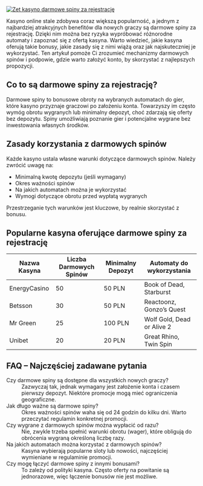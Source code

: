[![Zet kasyno darmowe spiny za rejestrację](https://123-caf.pages.dev/gitsignup.png)](https://vrmoo.ru/Bt82HjjY)

<p>Kasyno online stale zdobywa coraz większą popularność, a jednym z najbardziej atrakcyjnych benefitów dla nowych graczy są darmowe spiny za rejestrację. Dzięki nim można bez ryzyka wypróbować różnorodne automaty i zapoznać się z ofertą kasyna. Warto wiedzieć, jakie kasyna oferują takie bonusy, jakie zasady się z nimi wiążą oraz jak najskuteczniej je wykorzystać. Ten artykuł pomoże Ci zrozumieć mechanizmy darmowych spinów i podpowie, gdzie warto założyć konto, by skorzystać z najlepszych propozycji.</p>  <h2>Co to są darmowe spiny za rejestrację?</h2> <p>Darmowe spiny to bonusowe obroty na wybranych automatach do gier, które kasyno przyznaje graczowi po założeniu konta. Towarzyszy im często wymóg obrotu wygranych lub minimalny depozyt, choć zdarzają się oferty bez depozytu. Spiny umożliwiają poznanie gier i potencjalne wygrane bez inwestowania własnych środków.</p>  <h2>Zasady korzystania z darmowych spinów</h2> <p>Każde kasyno ustala własne warunki dotyczące darmowych spinów. Należy zwrócić uwagę na:</p> <ul>   <li>Minimalną kwotę depozytu (jeśli wymagany)</li>   <li>Okres ważności spinów</li>   <li>Na jakich automatach można je wykorzystać</li>   <li>Wymogi dotyczące obrotu przed wypłatą wygranych</li> </ul> <p>Przestrzeganie tych warunków jest kluczowe, by realnie skorzystać z bonusu.</p>  <h2>Popularne kasyna oferujące darmowe spiny za rejestrację</h2> <table>   <thead>     <tr>       <th>Nazwa Kasyna</th>       <th>Liczba Darmowych Spinów</th>       <th>Minimalny Depozyt</th>       <th>Automaty do wykorzystania</th>     </tr>   </thead>   <tbody>     <tr>       <td>EnergyCasino</td>       <td>50</td>       <td>50 PLN</td>       <td>Book of Dead, Starburst</td>     </tr>     <tr>       <td>Betsson</td>       <td>30</td>       <td>50 PLN</td>       <td>Reactoonz, Gonzo’s Quest</td>     </tr>     <tr>       <td>Mr Green</td>       <td>25</td>       <td>100 PLN</td>       <td>Wolf Gold, Dead or Alive 2</td>     </tr>     <tr>       <td>Unibet</td>       <td>20</td>       <td>20 PLN</td>       <td>Great Rhino, Twin Spin</td>     </tr>   </tbody> </table>  <h2>FAQ – Najczęściej zadawane pytania</h2> <dl>   <dt>Czy darmowe spiny są dostępne dla wszystkich nowych graczy?</dt>   <dd>Zazwyczaj tak, jednak wymagany jest założenie konta i czasem pierwszy depozyt. Niektóre promocje mogą mieć ograniczenia geograficzne.</dd>    <dt>Jak długo ważne są darmowe spiny?</dt>   <dd>Okres ważności spinów waha się od 24 godzin do kilku dni. Warto przeczytać regulamin konkretnej promocji.</dd>    <dt>Czy wygrane z darmowych spinów można wypłacić od razu?</dt>   <dd>Nie, zwykle trzeba spełnić warunki obrotu (wager), które obligują do obrócenia wygraną określoną liczbę razy.</dd>    <dt>Na jakich automatach można korzystać z darmowych spinów?</dt>   <dd>Kasyna wybierają popularne sloty lub nowości, najczęściej wymieniane w regulaminie promocji.</dd>    <dt>Czy mogę łączyć darmowe spiny z innymi bonusami?</dt>   <dd>To zależy od polityki kasyna. Często oferty na powitanie są jednorazowe, więc łączenie bonusów nie jest możliwe.</dd> </dl>